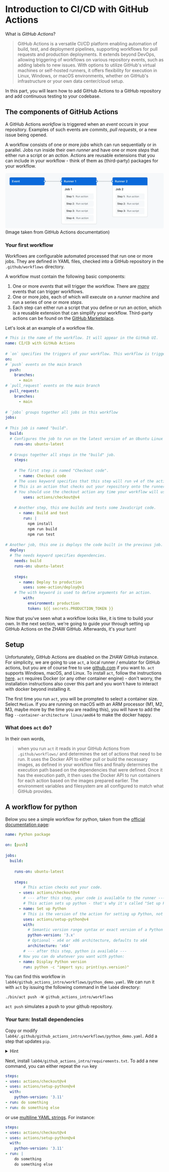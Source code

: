 # Introduction to CI/CD with GitHub Actions

What is _GitHub Actions_?

> GitHub Actions is a versatile CI/CD platform enabling automation of build, test, and deployment pipelines, supporting workflows for pull requests and production deployments. It extends beyond DevOps, allowing triggering of workflows on various repository events, such as adding labels to new issues. With options to utilize GitHub's virtual machines or self-hosted runners, it offers flexibility for execution in Linux, Windows, or macOS environments, whether on GitHub's infrastructure or your own data center/cloud setup.

In this part, you will learn how to add GitHub Actions to a GitHub repository and add continuous testing to your codebase.

## The components of GitHub Actions

A GitHub Actions _workflow_ is triggered when an _event_ occurs in your repository. Examples of such events are _commits_, _pull requests_, or a new issue being opened.

A workflow consists of one or more _jobs_ which can run sequentially or in parallel. Jobs run inside their own _runner_ and have one or more _steps_ that either run a script or an _action_. Actions are reusable extensions that you can include in your workflow - think of them as (third-party) packages for your workflow.

![GitHub Actions Components demo](imgs/github_actions_components.png)
(Image taken from GitHub Actions documentation)

### Your first workflow

Workflows are configurable automated processed that run one or more jobs. They are defined in YAML files, checked into a GitHub repository in the `.github/workflows` directory.

A workflow must contain the following basic components:

1. One or more _events_ that will trigger the workflow. There are [_many_](https://docs.github.com/en/actions/using-workflows/events-that-trigger-workflows) events that can trigger workflows.
2. One or more _jobs_, each of which will execute on a _runner_ machine and run a series of one or more _steps_.
3. Each step can either run a script that you define or run an _action_, which is a reusable extension that can simplify your workflow. Third-party actions can be found on the [GitHub Marketplace](https://github.com/marketplace?type=actions).

Let's look at an example of a workflow file.

```yaml
# This is the name of the workflow. It will appear in the GitHub UI.
name: CI/CD with GitHub Actions

# `on` specifies the triggers of your workflow. This workflow is triggered by:
on:
# `push` events on the main branch
  push:
    branches:
      - main
# `pull_request` events on the main branch
  pull_request:
    branches:
      - main

# `jobs` groups together all jobs in this workflow
jobs:

# This job is named "build".
  build:
  # Configures the job to run on the latest version of an Ubuntu Linux runner. When used on github.com, this means that the job will execute on a fresh virtual machine hosted by GitHub.
    runs-on: ubuntu-latest

  # Groups together all steps in the "build" job.
    steps:

    # The first step is named "Checkout code".
      - name: Checkout code
    # The uses keyword specifies that this step will run v4 of the actions/checkout action. 
    # This is an action that checks out your repository onto the runner, allowing you to run scripts or other actions against your code (such as build and test tools). 
    # You should use the checkout action any time your workflow will use the repository's code.
        uses: actions/checkout@v4

    # Another step, this one builds and tests some JavaScript code.
      - name: Build and test
        run: |
          npm install
          npm run build
          npm run test

# Another job, this one is deploys the code built in the previous job.
  deploy:
  # The needs keyword specifies dependencies.
    needs: build
    runs-on: ubuntu-latest

    steps:
      - name: Deploy to production
        uses: some-action/deploy@v1
    # The with keyword is used to define arguments for an action.
        with:
          environment: production
          token: ${{ secrets.PRODUCTION_TOKEN }}

```

Now that you've seen what a workflow looks like, it is time to build your own. In the next section, we're going to guide your through setting up GitHub Actions on the ZHAW GitHub. Afterwards, it's your turn!

## Setup

Unfortunately, GitHub Actions are disabled on the ZHAW GitHub instance. For simplicity, we are going to use `act`, a local runner / emulator for GitHub actions, but you are of course free to use [github.com](https://github.com/) if you want to.
`act` supports Windows, macOS, and Linux. To install `act`, follow the instructions [here](https://nektosact.com/installation/index.html). `act` requires Docker (or any other container engine) - don't worry, the installation instructions also cover this part and you won't have to interact with docker beyond installing it.

The first time you run `act`, you will be prompted to select a container size. Select `Medium`.
If you are running on macOS with an ARM processor (M1, M2, M3, maybe more by the time you are reading this), you will have to add the flag `--container-architecture linux/amd64` to make the docker happy.

### What does `act` do?

In their own words,

> when you run `act` it reads in your GitHub Actions from `.github/workflows/` and determines the set of actions that need to be run. It uses the Docker API to either pull or build the necessary images, as defined in your workflow files and finally determines the execution path based on the dependencies that were defined. Once it has the execution path, it then uses the Docker API to run containers for each action based on the images prepared earlier. The environment variables and filesystem are all configured to match what GitHub provides.

## A workflow for python

Below you see a simple workflow for python, taken from the [official documentation page](https://docs.github.com/en/actions/automating-builds-and-tests/building-and-testing-python#testing-your-code):

```yaml
name: Python package

on: [push]

jobs:
  build:

    runs-on: ubuntu-latest

    steps:
        # This action checks out your code.
      - uses: actions/checkout@v4
        # --- after this step, your code is available to the runner ---
        # This action sets up python - that's why it's called "Set up Python".
      - name: Set up Python
        # This is the version of the action for setting up Python, not the Python version.
        uses: actions/setup-python@v4
        with:
          # Semantic version range syntax or exact version of a Python version
          python-version: '3.x'
          # Optional - x64 or x86 architecture, defaults to x64
          architecture: 'x64'
        # --- after this step, python is available ---
      # Now you can do whatever you want with python:
      - name: Display Python version
        run: python -c "import sys; print(sys.version)"
```

You can find this workflow in `lab04/github_actions_intro/workflows/python_demo.yaml`.
We can run it with `act` by issuing the following command in the `lab04` directory:

```shell
./bin/act push -W github_actions_intro/workflows
```

`act push` simulates a push to your github repository.

### Your turn: Install dependencies

Copy or modify `lab04/.github/github_actions_intro/workflows/python_demo.yaml`. Add a step that updates `pip`.

<details>
  <summary>Hint</summary>

Add a step that executes the following command:

```shell
python -m pip install --upgrade pip
```

</details>

Next, install `lab04/github_actions_intro/requirements.txt`.
To add a new command, you can either repeat the `run` key

```yaml
steps:
- uses: actions/checkout@v4
- uses: actions/setup-python@v4
  with:
    python-version: '3.11'
- run: do something
- run: do something else
```

or use [multiline YAML strings](https://yaml-multiline.info/). For instance:

```yaml
steps:
- uses: actions/checkout@v4
- uses: actions/setup-python@v4
  with:
    python-version: '3.11'
- run: | 
    do something
    do something else
```
